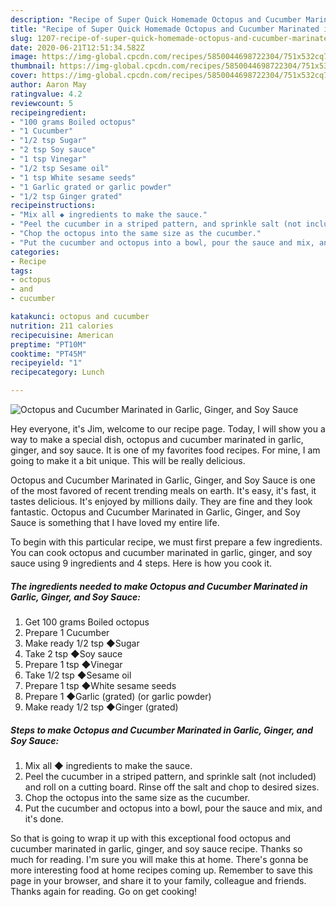 ```yaml
---
description: "Recipe of Super Quick Homemade Octopus and Cucumber Marinated in Garlic, Ginger, and Soy Sauce"
title: "Recipe of Super Quick Homemade Octopus and Cucumber Marinated in Garlic, Ginger, and Soy Sauce"
slug: 1207-recipe-of-super-quick-homemade-octopus-and-cucumber-marinated-in-garlic-ginger-and-soy-sauce
date: 2020-06-21T12:51:34.582Z
image: https://img-global.cpcdn.com/recipes/5850044698722304/751x532cq70/octopus-and-cucumber-marinated-in-garlic-ginger-and-soy-sauce-recipe-main-photo.jpg
thumbnail: https://img-global.cpcdn.com/recipes/5850044698722304/751x532cq70/octopus-and-cucumber-marinated-in-garlic-ginger-and-soy-sauce-recipe-main-photo.jpg
cover: https://img-global.cpcdn.com/recipes/5850044698722304/751x532cq70/octopus-and-cucumber-marinated-in-garlic-ginger-and-soy-sauce-recipe-main-photo.jpg
author: Aaron May
ratingvalue: 4.2
reviewcount: 5
recipeingredient:
- "100 grams Boiled octopus"
- "1 Cucumber"
- "1/2 tsp Sugar"
- "2 tsp Soy sauce"
- "1 tsp Vinegar"
- "1/2 tsp Sesame oil"
- "1 tsp White sesame seeds"
- "1 Garlic grated or garlic powder"
- "1/2 tsp Ginger grated"
recipeinstructions:
- "Mix all ◆ ingredients to make the sauce."
- "Peel the cucumber in a striped pattern, and sprinkle salt (not included) and roll on a cutting board. Rinse off the salt and chop to desired sizes."
- "Chop the octopus into the same size as the cucumber."
- "Put the cucumber and octopus into a bowl, pour the sauce and mix, and it&#39;s done."
categories:
- Recipe
tags:
- octopus
- and
- cucumber

katakunci: octopus and cucumber 
nutrition: 211 calories
recipecuisine: American
preptime: "PT10M"
cooktime: "PT45M"
recipeyield: "1"
recipecategory: Lunch

---
```



![Octopus and Cucumber Marinated in Garlic, Ginger, and Soy Sauce](https://img-global.cpcdn.com/recipes/5850044698722304/751x532cq70/octopus-and-cucumber-marinated-in-garlic-ginger-and-soy-sauce-recipe-main-photo.jpg)

Hey everyone, it's Jim, welcome to our recipe page. Today, I will show you a way to make a special dish, octopus and cucumber marinated in garlic, ginger, and soy sauce. It is one of my favorites food recipes. For mine, I am going to make it a bit unique. This will be really delicious.

Octopus and Cucumber Marinated in Garlic, Ginger, and Soy Sauce is one of the most favored of recent trending meals on earth. It's easy, it's fast, it tastes delicious. It's enjoyed by millions daily. They are fine and they look fantastic. Octopus and Cucumber Marinated in Garlic, Ginger, and Soy Sauce is something that I have loved my entire life.




To begin with this particular recipe, we must first prepare a few ingredients. You can cook octopus and cucumber marinated in garlic, ginger, and soy sauce using 9 ingredients and 4 steps. Here is how you cook it.

<!--inarticleads1-->

##### The ingredients needed to make Octopus and Cucumber Marinated in Garlic, Ginger, and Soy Sauce:

1. Get 100 grams Boiled octopus
1. Prepare 1 Cucumber
1. Make ready 1/2 tsp ◆Sugar
1. Take 2 tsp ◆Soy sauce
1. Prepare 1 tsp ◆Vinegar
1. Take 1/2 tsp ◆Sesame oil
1. Prepare 1 tsp ◆White sesame seeds
1. Prepare 1 ◆Garlic (grated) (or garlic powder)
1. Make ready 1/2 tsp ◆Ginger (grated)




<!--inarticleads2-->

##### Steps to make Octopus and Cucumber Marinated in Garlic, Ginger, and Soy Sauce:

1. Mix all ◆ ingredients to make the sauce.
1. Peel the cucumber in a striped pattern, and sprinkle salt (not included) and roll on a cutting board. Rinse off the salt and chop to desired sizes.
1. Chop the octopus into the same size as the cucumber.
1. Put the cucumber and octopus into a bowl, pour the sauce and mix, and it&#39;s done.




So that is going to wrap it up with this exceptional food octopus and cucumber marinated in garlic, ginger, and soy sauce recipe. Thanks so much for reading. I'm sure you will make this at home. There's gonna be more interesting food at home recipes coming up. Remember to save this page in your browser, and share it to your family, colleague and friends. Thanks again for reading. Go on get cooking!
